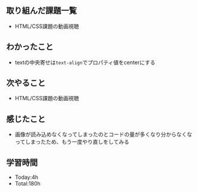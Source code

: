 ## 取り組んだ課題一覧
- HTML/CSS課題の動画視聴
  
## わかったこと
- textの中央寄せは`text-align`でプロパティ値をcenterにする
  
## 次やること
- HTML/CSS課題の動画視聴
  
## 感じたこと
- 画像が読み込めなくなってしまったのとコードの量が多くなり分からなくなってしまったため、もう一度やり直しをしてみる
  
## 学習時間
- Today:4h
- Total:180h

